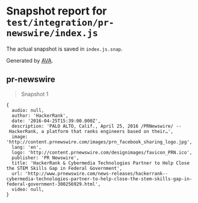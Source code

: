 # Snapshot report for `test/integration/pr-newswire/index.js`

The actual snapshot is saved in `index.js.snap`.

Generated by [AVA](https://avajs.dev).

## pr-newswire

> Snapshot 1

    {
      audio: null,
      author: 'HackerRank',
      date: '2016-04-25T15:39:00.000Z',
      description: 'PALO ALTO, Calif., April 25, 2016 /PRNewswire/ -- HackerRank, a platform that ranks engineers based on their…',
      image: 'http://content.prnewswire.com/images/prn_facebook_sharing_logo.jpg',
      lang: 'en',
      logo: 'http://content.prnewswire.com/designimages/favicon_PRN.ico',
      publisher: 'PR Newswire',
      title: 'HackerRank & Cybermedia Technologies Partner to Help Close the STEM Skills Gap in Federal Government',
      url: 'http://www.prnewswire.com/news-releases/hackerrank--cybermedia-technologies-partner-to-help-close-the-stem-skills-gap-in-federal-government-300256929.html',
      video: null,
    }
